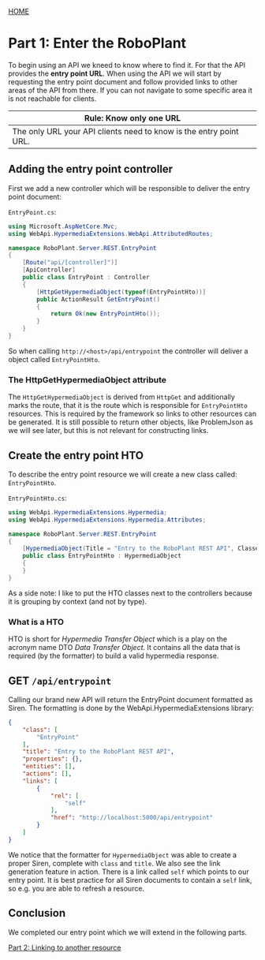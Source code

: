 [HOME](README.md)
# Part 1: Enter the RoboPlant
To begin using an API we kneed to know where to find it. For that the API provides the **entry point URL**. When using the API we will start by requesting the entry point document and follow provided links to other areas of the API from there. If you can not navigate to some specific area it is not reachable for clients.

| Rule: Know only one URL |
|------|
| The only URL your API clients need to know is the entry point URL. |

## Adding the entry point controller
First we add a new controller which will be responsible to deliver the entry point document:

`EntryPoint.cs`:
```csharp
using Microsoft.AspNetCore.Mvc;
using WebApi.HypermediaExtensions.WebApi.AttributedRoutes;

namespace RoboPlant.Server.REST.EntryPoint
{
    [Route("api/[controller]")]
    [ApiController]
    public class EntryPoint : Controller
    {
        [HttpGetHypermediaObject(typeof(EntryPointHto))]
        public ActionResult GetEntryPoint()
        {
            return Ok(new EntryPointHto());
        }
    }
}
```
So when calling `http://<host>/api/entrypoint` the controller will deliver a object called `EntryPointHto`. 

### The HttpGetHypermediaObject attribute
The `HttpGetHypermediaObject` is derived from `HttpGet` and additionally marks the route, that it is the route which is responsible for `EntryPointHto` resources. This is required by the framework so links to other resources can be generated. It is still possible to return other objects, like ProblemJson as we will see later, but this is not relevant for constructing links.

## Create the entry point HTO
To describe the entry point resource we will create a new class called: `EntryPointHto`. 

`EntryPointHto.cs`:
```csharp
using WebApi.HypermediaExtensions.Hypermedia;
using WebApi.HypermediaExtensions.Hypermedia.Attributes;

namespace RoboPlant.Server.REST.EntryPoint
{
    [HypermediaObject(Title = "Entry to the RoboPlant REST API", Classes = new[] { "EntryPoint" })]
    public class EntryPointHto : HypermediaObject
    {
    }
}
```
As a side note: I like to put the HTO classes next to the controllers because it is grouping by context (and not by type).

### What is a HTO
HTO is short for *Hypermedia Transfer Object* which is a play on the acronym name DTO *Data Transfer Object*. It contains all the data that is required (by the formatter) to build a valid hypermedia response.

## GET `/api/entrypoint`
Calling our brand new API will return the EntryPoint document formatted as Siren. The formatting is done by the WebApi.HypermediaExtensions library:

```json
{
    "class": [
        "EntryPoint"
    ],
    "title": "Entry to the RoboPlant REST API",
    "properties": {},
    "entities": [],
    "actions": [],
    "links": [
        {
            "rel": [
                "self"
            ],
            "href": "http://localhost:5000/api/entrypoint"
        }
    ]
}
```

We notice that the formatter for `HypermediaObject` was able to create a proper Siren, complete with `class` and `title`. We also see the link generation feature in action. There is a link called `self` which points to our entry point. It is best practice for all Siren documents to contain a `self` link, so e.g. you are able to refresh a resource.

## Conclusion
We completed our entry point which we will extend in the following parts.

[Part 2: Linking to another resource](part2/part2.md)